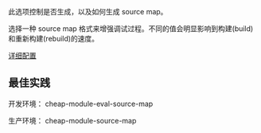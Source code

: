 此选项控制是否生成，以及如何生成 source map。

选择一种 source map 格式来增强调试过程。不同的值会明显影响到构建(build)和重新构建(rebuild)的速度。

[详细配置](https://www.webpackjs.com/configuration/devtool/)

## 最佳实践

开发环境： cheap-module-eval-source-map

生产环境： cheap-module-source-map
